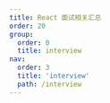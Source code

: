 ```yaml
---
title: React 面试相关汇总
order: 20
group:
  order: 0
  title: interview
nav:
  order: 3
  title: 'interview'
  path: /interview
---
```

